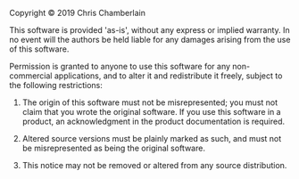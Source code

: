 Copyright © 2019 Chris Chamberlain

This software is provided 'as-is', without any express or implied
warranty. In no event will the authors be held liable for any damages
arising from the use of this software.

Permission is granted to anyone to use this software for any non-commercial
applications, and to alter it and redistribute it freely, subject to the
following restrictions:

1. The origin of this software must not be misrepresented; you must not
   claim that you wrote the original software. If you use this software
   in a product, an acknowledgment in the product documentation is required.

2. Altered source versions must be plainly marked as such, and must not
   be misrepresented as being the original software.

3. This notice may not be removed or altered from any source distribution.